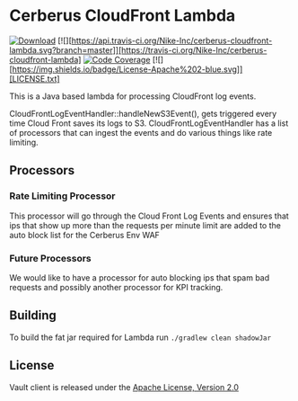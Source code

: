 # Cerberus CloudFront Lambda

[![Download](https://api.bintray.com/packages/nike/maven/cerberus-cloudfront-lambda/images/download.svg)](https://bintray.com/nike/maven/cerberus-cloudfront-lambda/_latestVersion)
[![][https://api.travis-ci.org/Nike-Inc/cerberus-cloudfront-lambda.svg?branch=master]][https://travis-ci.org/Nike-Inc/cerberus-cloudfront-lambda]
[![Code Coverage](https://img.shields.io/codecov/c/github/Nike-Inc/cerberus-cloudfront-lambda/master.svg)](https://codecov.io/github/Nike-Inc/cerberus-cloudfront-lambda?branch=master)
[![][https://img.shields.io/badge/License-Apache%202-blue.svg]][LICENSE.txt]

This is a Java based lambda for processing CloudFront log events.

CloudFrontLogEventHandler::handleNewS3Event(), gets triggered every time Cloud Front saves its logs to S3.
CloudFrontLogEventHandler has a list of processors that can ingest the events and do various things like rate limiting.

## Processors

### Rate Limiting Processor
This processor will go through the Cloud Front Log Events and ensures that ips that show up more than the requests per minute limit are added to the auto block list for the Cerberus Env WAF

### Future Processors
We would like to have a processor for auto blocking ips that spam bad requests and possibly another processor for KPI tracking.

## Building

To build the fat jar required for Lambda run `./gradlew clean shadowJar`

## License

Vault client is released under the [Apache License, Version 2.0](http://www.apache.org/licenses/LICENSE-2.0)